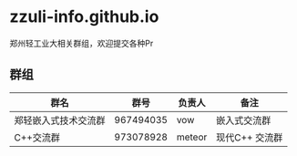 # zzuli-info.github.io

郑州轻工业大相关群组，欢迎提交各种Pr

## 群组

|群名                |群号  |   负责人  | 备注          |
| ------------------| ------|  ------| --------------  |
| 郑轻嵌入式技术交流群 | 967494035 | vow | 嵌入式交流群      |
| C++交流群          | 973078928 | meteor | 现代C++ 交流群 | 